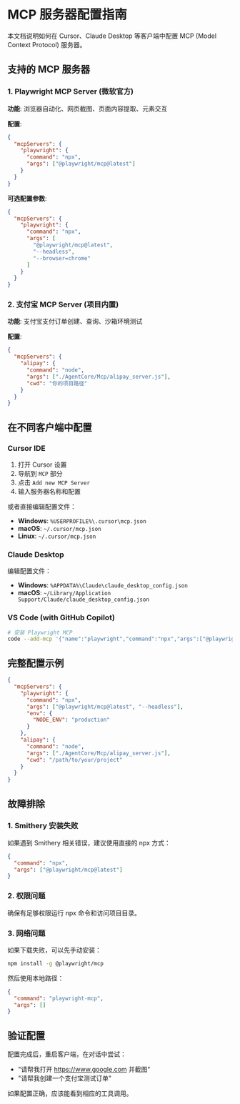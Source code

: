 # MCP 服务器配置指南

本文档说明如何在 Cursor、Claude Desktop 等客户端中配置 MCP (Model Context Protocol) 服务器。

## 支持的 MCP 服务器

### 1. Playwright MCP Server (微软官方)
**功能**: 浏览器自动化、网页截图、页面内容提取、元素交互

**配置**:
```json
{
  "mcpServers": {
    "playwright": {
      "command": "npx",
      "args": ["@playwright/mcp@latest"]
    }
  }
}
```

**可选配置参数**:
```json
{
  "mcpServers": {
    "playwright": {
      "command": "npx",
      "args": [
        "@playwright/mcp@latest",
        "--headless",
        "--browser=chrome"
      ]
    }
  }
}
```

### 2. 支付宝 MCP Server (项目内置)
**功能**: 支付宝支付订单创建、查询、沙箱环境测试

**配置**:
```json
{
  "mcpServers": {
    "alipay": {
      "command": "node",
      "args": ["./AgentCore/Mcp/alipay_server.js"],
      "cwd": "你的项目路径"
    }
  }
}
```

## 在不同客户端中配置

### Cursor IDE
1. 打开 Cursor 设置
2. 导航到 `MCP` 部分  
3. 点击 `Add new MCP Server`
4. 输入服务器名称和配置

或者直接编辑配置文件：
- **Windows**: `%USERPROFILE%\.cursor\mcp.json`
- **macOS**: `~/.cursor/mcp.json`
- **Linux**: `~/.cursor/mcp.json`

### Claude Desktop
编辑配置文件：
- **Windows**: `%APPDATA%\Claude\claude_desktop_config.json`
- **macOS**: `~/Library/Application Support/Claude/claude_desktop_config.json`

### VS Code (with GitHub Copilot)
```bash
# 安装 Playwright MCP
code --add-mcp '{"name":"playwright","command":"npx","args":["@playwright/mcp@latest"]}'
```

## 完整配置示例

```json
{
  "mcpServers": {
    "playwright": {
      "command": "npx",
      "args": ["@playwright/mcp@latest", "--headless"],
      "env": {
        "NODE_ENV": "production"
      }
    },
    "alipay": {
      "command": "node", 
      "args": ["./AgentCore/Mcp/alipay_server.js"],
      "cwd": "/path/to/your/project"
    }
  }
}
```

## 故障排除

### 1. Smithery 安装失败
如果遇到 Smithery 相关错误，建议使用直接的 npx 方式：
```json
{
  "command": "npx",
  "args": ["@playwright/mcp@latest"]
}
```

### 2. 权限问题
确保有足够权限运行 npx 命令和访问项目目录。

### 3. 网络问题
如果下载失败，可以先手动安装：
```bash
npm install -g @playwright/mcp
```

然后使用本地路径：
```json
{
  "command": "playwright-mcp",
  "args": []
}
```

## 验证配置

配置完成后，重启客户端，在对话中尝试：
- "请帮我打开 https://www.google.com 并截图"
- "请帮我创建一个支付宝测试订单"

如果配置正确，应该能看到相应的工具调用。 
 